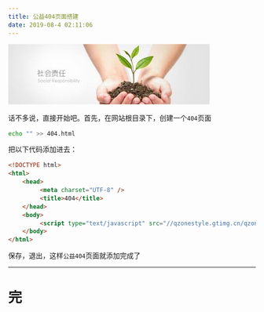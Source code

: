```yaml
---
title: 公益404页面搭建
date: 2019-08-4 02:11:06
---
```


![](/404/markdown/picture/16.png)

话不多说，直接开始吧。首先，在网站根目录下，创建一个``404``页面
```sh
echo "" >> 404.html
```
把以下代码添加进去：
```html
<!DOCTYPE html>
<html>
    <head>
         <meta charset="UTF-8" />
         <title>404</title>                                                                                                                                        
    </head>
    <body>
         <script type="text/javascript" src="//qzonestyle.gtimg.cn/qzone/hybrid/app/404/search_children.js" homePageName="返回首页" homePageUrl="这里填入你的网站的首页地址"></script>
    </body>
</html>
```
保存，退出，这样``公益404``页面就添加完成了

---
# 完
